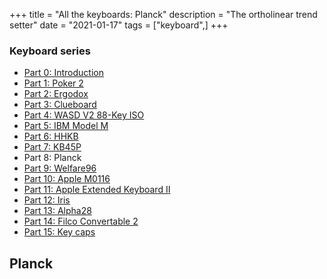 +++
title = "All the keyboards: Planck"
description = "The ortholinear trend setter"
date = "2021-01-17"
tags = ["keyboard",]
+++

### Keyboard series

* [Part 0: Introduction](/blog/all-the-keyboards-part-0/)
* [Part 1: Poker 2](/blog/all-the-keyboards-poker-2/)
* [Part 2: Ergodox](/blog/all-the-keyboards-ergodox/)
* [Part 3: Clueboard](/blog/all-the-keyboards-clueboard/)
* [Part 4: WASD V2 88-Key ISO](/blog/all-the-keyboards-wasd/)
* [Part 5: IBM Model M](/blog/all-the-keyboards-ibm-model-m/)
* [Part 6: HHKB](/blog/all-the-keyboards-hhkb/)
* [Part 7: KB45P](/blog/all-the-keyboards-kb45p/)
* Part 8: Planck
* [Part 9: Welfare96](/blog/all-the-keyboards-welfare96/)
* [Part 10: Apple M0116](/blog/all-the-keyboards-apple-m0116/)
* [Part 11: Apple Extended Keyboard II](/blog/all-the-keyboards-apple-extended-keyboard-ii/)
* [Part 12: Iris](/blog/all-the-keyboards-iris/)
* [Part 13: Alpha28](/blog/all-the-keyboards-alpha28/)
* [Part 14: Filco Convertable 2](/blog/all-the-keyboards-filco-convertable-2/)
* [Part 15: Key caps](/blog/all-the-keyboards-key-caps/)

## Planck

